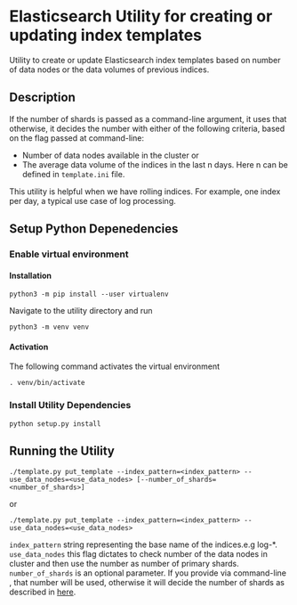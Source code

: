 # Elasticsearch Utility for creating  or updating index templates

Utility to create or update Elasticsearch index templates based on number of data nodes or the data volumes of previous indices. 

## Description
If the number of shards is passed as a command-line argument, it uses that otherwise, it decides the number with either of the following criteria, based on the flag passed at command-line:
* Number of data nodes available in the cluster or 
* The average data volume of the indices in the last n days. Here n can be defined in `template.ini` file.

This utility is helpful when we have rolling indices. For example, one index per day, a typical use case of log processing.

## Setup Python Depenedencies

### Enable virtual environment

#### Installation
`python3 -m pip install --user virtualenv`

Navigate to the utility directory and run

`python3 -m venv venv`

#### Activation
The following command activates the virtual environment

`. venv/bin/activate`

### Install Utility Dependencies
`python setup.py install`


## Running the Utility
`./template.py put_template --index_pattern=<index_pattern> --use_data_nodes=<use_data_nodes> [--number_of_shards=<number_of_shards>]`

or

`./template.py put_template --index_pattern=<index_pattern> --use_data_nodes=<use_data_nodes>`

`index_pattern`     string representing the base name of the indices.e.g log-*.
`use_data_nodes`    this flag dictates to check number of the data nodes in cluster and then use the number as number of primary shards. 
`number_of_shards` is an optional parameter. If you provide via command-line , that number will be used, otherwise it will decide the number of shards as described in [here](#Description).
